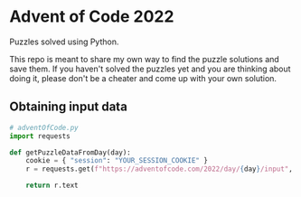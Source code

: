 # Advent of Code 2022

Puzzles solved using Python.

This repo is meant to share my own way to find the puzzle solutions and save them. 
If you haven't solved the puzzles yet and you are thinking about doing it, please don't be a cheater and come up with your own solution.


## Obtaining input data
```Python
# adventOfCode.py
import requests

def getPuzzleDataFromDay(day):
    cookie = { "session": "YOUR_SESSION_COOKIE" }
    r = requests.get(f"https://adventofcode.com/2022/day/{day}/input", cookies=cookie)

    return r.text
```
